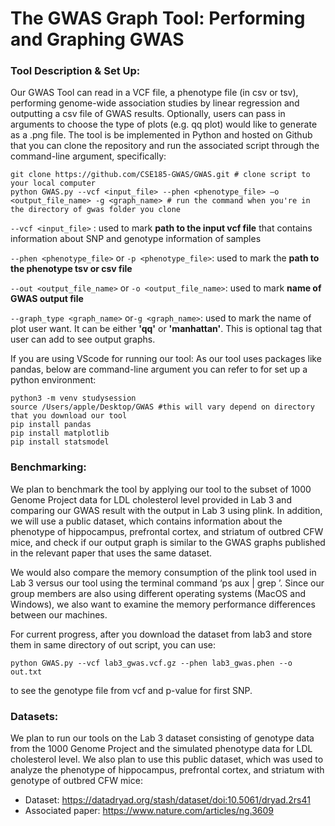 # The GWAS Graph Tool: Performing and Graphing GWAS
### Tool Description & Set Up:
Our GWAS Tool can read in a VCF file, a phenotype file (in csv or tsv), performing genome-wide
association studies by linear regression and outputting a csv file of GWAS results. Optionally,
users can pass in arguments to choose the type of plots (e.g. qq plot) would like to generate as
a .png file. The tool is be implemented in Python and hosted on Github that you can clone the repository and run
the associated script through the command-line argument, specifically:

```
git clone https://github.com/CSE185-GWAS/GWAS.git # clone script to your local computer  
python GWAS.py --vcf <input_file> --phen <phenotype_file> –o <output_file_name> -g <graph_name> # run the command when you're in the directory of gwas folder you clone 
```

```--vcf <input_file>``` : used to mark **path to the input vcf file** that contains information about SNP and genotype information of samples

```--phen <phenotype_file>``` or ```-p <phenotype_file>```: used to mark the **path to the phenotype tsv or csv file**

```--out <output_file_name>``` or ```-o <output_file_name>```: used to mark **name of GWAS output file**

```--graph_type <graph_name>``` or```-g <graph_name>```: used to mark the name of plot user want. It can be either **'qq'** or **'manhattan'**. This is optional tag that user can add to see output graphs. 

If you are using VScode for running our tool: 
As our tool uses packages like pandas, below are command-line argument you can refer to for set up a python environment:

```
python3 -m venv studysession
source /Users/apple/Desktop/GWAS #this will vary depend on directory that you download our tool 
pip install pandas
pip install matplotlib
pip install statsmodel
```

### Benchmarking:
We plan to benchmark the tool by applying our tool to the subset of 1000 Genome Project data
for LDL cholesterol level provided in Lab 3 and comparing our GWAS result with the output in
Lab 3 using plink. In addition, we will use a public dataset, which contains information about the
phenotype of hippocampus, prefrontal cortex, and striatum of outbred CFW mice, and check if
our output graph is similar to the GWAS graphs published in the relevant paper that uses the
same dataset.

We would also compare the memory consumption of the plink tool used in Lab 3 versus our tool
using the terminal command ‘ps aux | grep <program name>’. Since our group members are
also using different operating systems (MacOS and Windows), we also want to examine the
memory performance differences between our machines.
  
For current progress, after you download the dataset from lab3 and store them in same directory of out script, you can use:
  
```
python GWAS.py --vcf lab3_gwas.vcf.gz --phen lab3_gwas.phen --o out.txt
```
  
to see the genotype file from vcf and p-value for first SNP.  
  
### Datasets:
We plan to run our tools on the Lab 3 dataset consisting of genotype data from the 1000
Genome Project and the simulated phenotype data for LDL cholesterol level. We also plan to
use this public dataset, which was used to analyze the phenotype of hippocampus, prefrontal
cortex, and striatum with genotype of outbred CFW mice:
- Dataset: https://datadryad.org/stash/dataset/doi:10.5061/dryad.2rs41
- Associated paper: https://www.nature.com/articles/ng.3609

